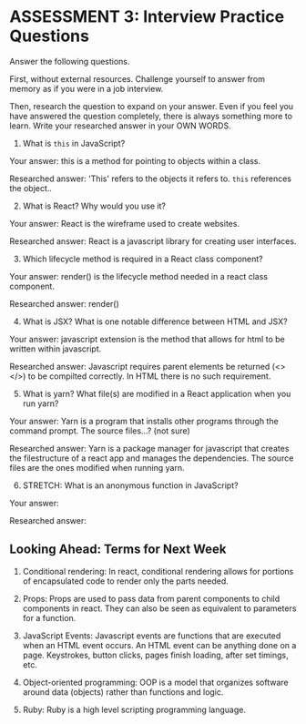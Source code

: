 # ASSESSMENT 3: Interview Practice Questions

Answer the following questions.

First, without external resources. Challenge yourself to answer from memory as if you were in a job interview.

Then, research the question to expand on your answer. Even if you feel you have answered the question completely, there is always something more to learn. Write your researched answer in your OWN WORDS.


1. What is `this` in JavaScript?

  Your answer: this is a method for pointing to objects within a class.

  Researched answer: 'This' refers to the objects it refers to. `this`  references the object.. 



2. What is React? Why would you use it?

  Your answer: React is the wireframe used to create websites. 

  Researched answer: React is a javascript library for creating user interfaces. 



3. Which lifecycle method is required in a React class component?

  Your answer: render() is the lifecycle method needed in a react class component. 

  Researched answer: render()



4. What is JSX? What is one notable difference between HTML and JSX?

  Your answer: javascript extension is the method that allows for html to be written within javascript. 

  Researched answer: Javascript requires parent elements be returned (<></>) to be compilted correctly. In HTML there is no such requirement.



5. What is yarn? What file(s) are modified in a React application when you run yarn?

  Your answer: Yarn is a program that installs other programs through the command prompt. The source files...? (not sure)

  Researched answer: Yarn is a package manager for javascript that creates the filestructure of a react app and manages the dependencies. The source files are the ones modified when running yarn.


6. STRETCH: What is an anonymous function in JavaScript?

  Your answer:

  Researched answer:


## Looking Ahead: Terms for Next Week

1. Conditional rendering: In react, conditional rendering allows for portions of encapsulated code to render only the parts needed.

2. Props: Props are used to pass data from parent components to child components in react. They can also be seen as equivalent to parameters for a function.

3. JavaScript Events: Javascript events are functions that are executed when an HTML event occurs. An HTML event can be anything done on a page. Keystrokes, button clicks, pages finish loading, after set timings, etc. 

4. Object-oriented programming: OOP is a model that organizes software around data (objects) rather than functions and logic.  

5. Ruby: Ruby is a high level scripting programming language.
